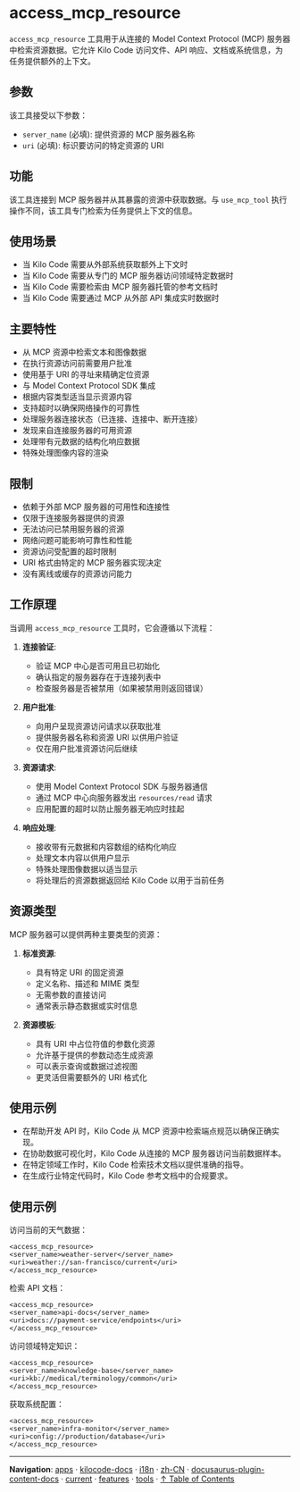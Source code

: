 # access_mcp_resource

`access_mcp_resource` 工具用于从连接的 Model Context Protocol (MCP) 服务器中检索资源数据。它允许 Kilo Code 访问文件、API 响应、文档或系统信息，为任务提供额外的上下文。

## 参数

该工具接受以下参数：

- `server_name` (必填): 提供资源的 MCP 服务器名称
- `uri` (必填): 标识要访问的特定资源的 URI

## 功能

该工具连接到 MCP 服务器并从其暴露的资源中获取数据。与 `use_mcp_tool` 执行操作不同，该工具专门检索为任务提供上下文的信息。

## 使用场景

- 当 Kilo Code 需要从外部系统获取额外上下文时
- 当 Kilo Code 需要从专门的 MCP 服务器访问领域特定数据时
- 当 Kilo Code 需要检索由 MCP 服务器托管的参考文档时
- 当 Kilo Code 需要通过 MCP 从外部 API 集成实时数据时

## 主要特性

- 从 MCP 资源中检索文本和图像数据
- 在执行资源访问前需要用户批准
- 使用基于 URI 的寻址来精确定位资源
- 与 Model Context Protocol SDK 集成
- 根据内容类型适当显示资源内容
- 支持超时以确保网络操作的可靠性
- 处理服务器连接状态（已连接、连接中、断开连接）
- 发现来自连接服务器的可用资源
- 处理带有元数据的结构化响应数据
- 特殊处理图像内容的渲染

## 限制

- 依赖于外部 MCP 服务器的可用性和连接性
- 仅限于连接服务器提供的资源
- 无法访问已禁用服务器的资源
- 网络问题可能影响可靠性和性能
- 资源访问受配置的超时限制
- URI 格式由特定的 MCP 服务器实现决定
- 没有离线或缓存的资源访问能力

## 工作原理

当调用 `access_mcp_resource` 工具时，它会遵循以下流程：

1. **连接验证**:

    - 验证 MCP 中心是否可用且已初始化
    - 确认指定的服务器存在于连接列表中
    - 检查服务器是否被禁用（如果被禁用则返回错误）

2. **用户批准**:

    - 向用户呈现资源访问请求以获取批准
    - 提供服务器名称和资源 URI 以供用户验证
    - 仅在用户批准资源访问后继续

3. **资源请求**:

    - 使用 Model Context Protocol SDK 与服务器通信
    - 通过 MCP 中心向服务器发出 `resources/read` 请求
    - 应用配置的超时以防止服务器无响应时挂起

4. **响应处理**:
    - 接收带有元数据和内容数组的结构化响应
    - 处理文本内容以供用户显示
    - 特殊处理图像数据以适当显示
    - 将处理后的资源数据返回给 Kilo Code 以用于当前任务

## 资源类型

MCP 服务器可以提供两种主要类型的资源：

1. **标准资源**:

    - 具有特定 URI 的固定资源
    - 定义名称、描述和 MIME 类型
    - 无需参数的直接访问
    - 通常表示静态数据或实时信息

2. **资源模板**:
    - 具有 URI 中占位符值的参数化资源
    - 允许基于提供的参数动态生成资源
    - 可以表示查询或数据过滤视图
    - 更灵活但需要额外的 URI 格式化

## 使用示例

- 在帮助开发 API 时，Kilo Code 从 MCP 资源中检索端点规范以确保正确实现。
- 在协助数据可视化时，Kilo Code 从连接的 MCP 服务器访问当前数据样本。
- 在特定领域工作时，Kilo Code 检索技术文档以提供准确的指导。
- 在生成行业特定代码时，Kilo Code 参考文档中的合规要求。

## 使用示例

访问当前的天气数据：

```
<access_mcp_resource>
<server_name>weather-server</server_name>
<uri>weather://san-francisco/current</uri>
</access_mcp_resource>
```

检索 API 文档：

```
<access_mcp_resource>
<server_name>api-docs</server_name>
<uri>docs://payment-service/endpoints</uri>
</access_mcp_resource>
```

访问领域特定知识：

```
<access_mcp_resource>
<server_name>knowledge-base</server_name>
<uri>kb://medical/terminology/common</uri>
</access_mcp_resource>
```

获取系统配置：

```
<access_mcp_resource>
<server_name>infra-monitor</server_name>
<uri>config://production/database</uri>
</access_mcp_resource>
```

---

**Navigation**: [apps](../../../../../../../../apps/) · [kilocode-docs](../../../../../../../apps/kilocode-docs/) · [i18n](../../../../../../apps/kilocode-docs/i18n/) · [zh-CN](../../../../../apps/kilocode-docs/i18n/zh-CN/) · [docusaurus-plugin-content-docs](../../../../apps/kilocode-docs/i18n/zh-CN/docusaurus-plugin-content-docs/) · [current](../../../apps/kilocode-docs/i18n/zh-CN/docusaurus-plugin-content-docs/current/) · [features](../../apps/kilocode-docs/i18n/zh-CN/docusaurus-plugin-content-docs/current/features/) · [tools](../apps/kilocode-docs/i18n/zh-CN/docusaurus-plugin-content-docs/current/features/tools/) · [↑ Table of Contents](#access-mcp-resource)
